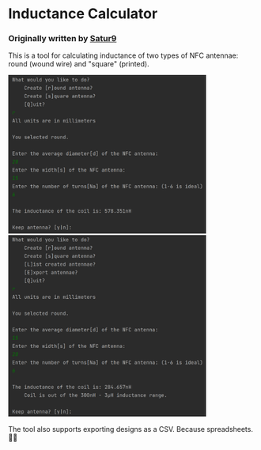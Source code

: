 # Inductance Calculator
### Originally written by [Satur9](https://forum.dangerousthings.com/u/satur9/summary)

This is a tool for calculating inductance of two types of NFC antennae: round (wound wire) and "square" (printed).

<img src="valid.png" width=400 alt="A simple example" /> 

<img src="invalid.png" width=400 alt="An example of the inductance validation" />

The tool also supports exporting designs as a CSV. Because spreadsheets. 😵‍💫
